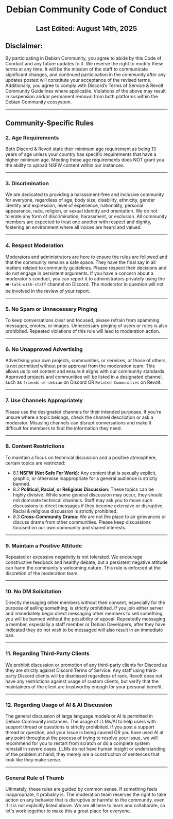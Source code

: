 <h1 align="center">Debian Community Code of Conduct</h1>
<h2 align="center">Last Edited: August 14th, 2025</h2>

## Disclaimer:
By participating in Debian Community, you agree to abide by this Code of Conduct and any future updates to it. We reserve the right to modify these terms at any time. It will be the mission of the staff to communicate significant changes, and continued participation in the community after any updates posted will constitute your acceptance of the revised terms.
Additionally, you agree to comply with Discord’s Terms of Service & Revolt Community Guidelines where applicable. Violations of the above may result in suspension and/or permanent removal from both platforms within the Debian Community ecosystem.

---

## Community-Specific Rules
### 2. Age Requirements
Both Discord & Revolt state their minimum age requirement as being 13 years of age unless your country has specific requirements that have a higher minimum age. Meeting these age requirements does NOT grant you the ability to upload NSFW content within our instances.

---

### 3. Discrimination
We are dedicated to providing a harassment-free and inclusive community for everyone, regardless of age, body size, disability, ethnicity, gender identity and expression, level of experience, nationality, personal appearance, race, religion, or sexual identity and orientation. We do not tolerate any form of discrimination, harassment, or exclusion. All community members are expected to treat one another with respect and dignity, fostering an environment where all voices are heard and valued.

---

### 4. Respect Moderation

Moderators and administrators are here to ensure the rules are followed and that the community remains a safe space. They have the final say in all matters related to community guidelines. Please respect their decisions and do not engage in persistent arguments. If you have a concern about a moderator's conduct, you can report it to administrators privately using the `🎟-talk-with-staff` channel on Discord. The moderator in question will not be involved in the review of your report.

---

### 5. No Spam or Unnecessary Pinging

To keep conversations clear and focused, please refrain from spamming messages, emotes, or images. Unnecessary pinging of users or roles is also prohibited. Repeated violations of this rule will lead to moderation action.

---

### 6. No Unapproved Advertising

Advertising your own projects, communities, or services, or those of others, is not permitted without prior approval from the moderation team. This allows us to vet content and ensure it aligns with our community standards. Approved projects and communities will be listed in a designated channel, such as `friends-of-debian` on Discord OR `Related Communities` on Revolt.

---

### 7. Use Channels Appropriately

Please use the designated channels for their intended purposes. If you're unsure where a topic belongs, check the channel description or ask a moderator. Misusing channels can disrupt conversations and make it difficult for members to find the information they need.

---

### 8. Content Restrictions

To maintain a focus on technical discussion and a positive atmosphere, certain topics are restricted:

* 8.1 **NSFW (Not Safe For Work):** Any content that is sexually explicit, graphic, or otherwise inappropriate for a general audience is strictly banned.
* 8.2 **Political, Racial, or Religious Discussion:** These topics can be highly divisive. While some general discussion may occur, they should not dominate technical channels. Staff may ask you to move such discussions to direct messages if they become extensive or disruptive. Racial & religious discussion is strictly prohibited.
* 8.3 **Cross-Community Drama:** We are not the place to air grievances or discuss drama from other communities. Please keep discussions focused on our own community and shared interests.

---

### 9. Maintain a Positive Attitude

Repeated or excessive negativity is not tolerated. We encourage constructive feedback and healthy debate, but a persistent negative attitude can harm the community's welcoming nature. This rule is enforced at the discretion of the moderation team.

---

### 10. No DM Solicitation

Directly messaging other members without their consent, especially for the purpose of selling something, is strictly prohibited. If you join either server and immediately begin direct messaging other members to sell something, you will be banned without the possibility of appeal. Repeatedly messaging a member, especially a staff member or Debian Developers, after they have indicated they do not wish to be messaged will also result in an immediate ban.

---
### 11. Regarding Third-Party Clients

We prohibit discussion or promotion of any third-party clients for Discord as they are strictly against Discord Terms of Service. Any staff using third-party Discord clients will be dismissed regardless of rank. Revolt does not have any restrictions against usage of custom clients, but verify that the maintainers of the client are trustworthy enough for your personal benefit.

---
### 12. Regarding Usage of AI & AI Discussion

The general discussion of large language models or AI is permitted in Debian Community instances.
The usage of LLMs/AI to help users with support thread or questions is strictly prohibited. If you post a support thread or question, and your issue is being caused OR you have used AI at any point throughout the process of trying to resolve your issue, we will recommend for you to restart from scratch or do a complete system reinstall in severe cases. LLMs do not have human insight or understanding of the problem at hand; they merely are a construction of sentences that look like they make sense.

---
### General Rule of Thumb

Ultimately, these rules are guided by common sense. If something feels inappropriate, it probably is. The moderation team reserves the right to take action on any behavior that is disruptive or harmful to the community, even if it is not explicitly listed above. We are all here to learn and collaborate, so let's work together to make this a great place for everyone.
